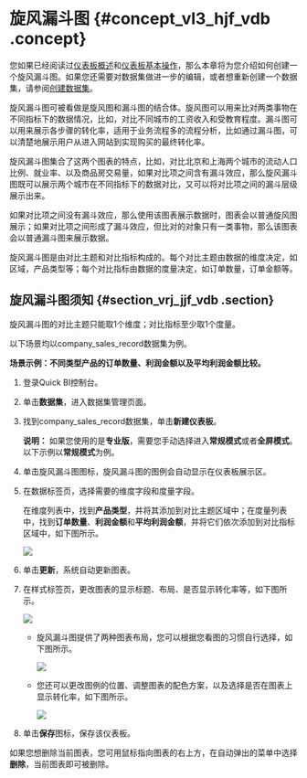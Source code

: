 # 旋风漏斗图 {#concept_vl3_hjf_vdb .concept}

您如果已经阅读过[仪表板概述](cn.zh-CN/快速入门/报表制作/仪表板概述.md#)和[仪表板基本操作](cn.zh-CN/快速入门/报表制作/仪表板基本操作/仪表板基本操作.md#)，那么本章将为您介绍如何创建一个旋风漏斗图。如果您还需要对数据集做进一步的编辑，或者想重新创建一个数据集，请参阅[创建数据集](cn.zh-CN/用户指南/数据建模/管理数据集/创建数据集.md#)。

旋风漏斗图可被看做是旋风图和漏斗图的结合体。旋风图可以用来比对两类事物在不同指标下的数据情况，比如，对比不同城市的工资收入和受教育程度。漏斗图可以用来展示各步骤的转化率，适用于业务流程多的流程分析，比如通过漏斗图，可以清楚地展示用户从进入网站到实现购买的最终转化率。

旋风漏斗图集合了这两个图表的特点，比如，对比北京和上海两个城市的流动人口比例、就业率、以及商品房交易量，如果对比项之间含有漏斗效应，那么旋风漏斗图既可以展示两个城市在不同指标下的数据对比，又可以将对比项之间的漏斗层级展示出来。

如果对比项之间没有漏斗效应，那么使用该图表展示数据时，图表会以普通旋风图展示；如果对比项之间形成了漏斗效应，但比对的对象只有一类事物，那么该图表会以普通漏斗图来展示数据。

旋风漏斗图是由对比主题和对比指标构成的。每个对比主题由数据的维度决定，如区域，产品类型等；每个对比指标由数据的度量决定，如订单数量，订单金额等。

## 旋风漏斗图须知 {#section_vrj_jjf_vdb .section}

旋风漏斗图的对比主题只能取1个维度；对比指标至少取1个度量。

以下场景均以company\_sales\_record数据集为例。

**场景示例：不同类型产品的订单数量、利润金额以及平均利润金额比较。**

1.  登录Quick BI控制台。
2.  单击**数据集**，进入数据集管理页面。
3.  找到company\_sales\_record数据集，单击**新建仪表板**。

    **说明：** 如果您使用的是**专业版**，需要您手动选择进入**常规模式**或者**全屏模式**。以下示例以**常规模式**为例。

4.  单击旋风漏斗图图标，旋风漏斗图的图例会自动显示在仪表板展示区。
5.  在数据标签页，选择需要的维度字段和度量字段。

    在维度列表中，找到**产品类型**，并将其添加到对比主题区域中；在度量列表中，找到**订单数量**、**利润金额**和**平均利润金额**，并将它们依次添加到对比指标区域中，如下图所示。

    ![](http://static-aliyun-doc.oss-cn-hangzhou.aliyuncs.com/assets/img/9141/15435667331824_zh-CN.png)

6.  单击**更新**，系统自动更新图表。
7.  在样式标签页，更改图表的显示标题、布局、是否显示转化率等，如下图所示。

    ![](http://static-aliyun-doc.oss-cn-hangzhou.aliyuncs.com/assets/img/9141/15435667331825_zh-CN.png)

    -   旋风漏斗图提供了两种图表布局，您可以根据您看图的习惯自行选择，如下图所示。

        ![](http://static-aliyun-doc.oss-cn-hangzhou.aliyuncs.com/assets/img/9141/15435667331827_zh-CN.png)

    -   您还可以更改图例的位置、调整图表的配色方案，以及选择是否在图表上显示转化率，如下图所示。

        ![](http://static-aliyun-doc.oss-cn-hangzhou.aliyuncs.com/assets/img/9141/15435667331828_zh-CN.png)

8.  单击**保存**图标，保存该仪表板。

如果您想删除当前图表，您可用鼠标指向图表的右上方，在自动弹出的菜单中选择**删除**，当前图表即可被删除。

